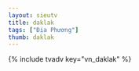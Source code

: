 ```yaml
---
layout: sieutv
title: daklak
tags: ["Địa Phương"]
thumb: daklak
---
```

{% include tvadv key="vn_daklak" %}